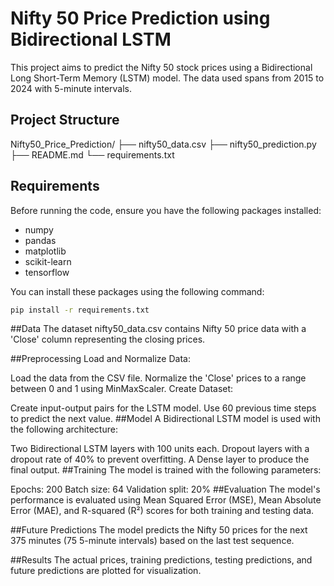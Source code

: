 # Nifty 50 Price Prediction using Bidirectional LSTM

This project aims to predict the Nifty 50 stock prices using a Bidirectional Long Short-Term Memory (LSTM) model. The data used spans from 2015 to 2024 with 5-minute intervals.

## Project Structure

Nifty50_Price_Prediction/
├── nifty50_data.csv
├── nifty50_prediction.py
├── README.md
└── requirements.txt

## Requirements

Before running the code, ensure you have the following packages installed:

- numpy
- pandas
- matplotlib
- scikit-learn
- tensorflow

You can install these packages using the following command:

```sh
pip install -r requirements.txt
```


##Data
The dataset nifty50_data.csv contains Nifty 50 price data with a 'Close' column representing the closing prices.

##Preprocessing
Load and Normalize Data:

Load the data from the CSV file.
Normalize the 'Close' prices to a range between 0 and 1 using MinMaxScaler.
Create Dataset:

Create input-output pairs for the LSTM model.
Use 60 previous time steps to predict the next value.
##Model
A Bidirectional LSTM model is used with the following architecture:

Two Bidirectional LSTM layers with 100 units each.
Dropout layers with a dropout rate of 40% to prevent overfitting.
A Dense layer to produce the final output.
##Training
The model is trained with the following parameters:

Epochs: 200
Batch size: 64
Validation split: 20%
##Evaluation
The model's performance is evaluated using Mean Squared Error (MSE), Mean Absolute Error (MAE), and R-squared (R²) scores for both training and testing data.

##Future Predictions
The model predicts the Nifty 50 prices for the next 375 minutes (75 5-minute intervals) based on the last test sequence.

##Results
The actual prices, training predictions, testing predictions, and future predictions are plotted for visualization.
